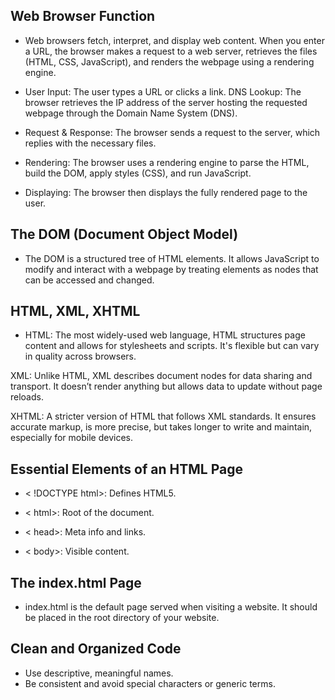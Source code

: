 ## Web Browser Function
- Web browsers fetch, interpret, and display web content. When you enter a URL, the browser makes a request to a web server, retrieves the files (HTML, CSS, JavaScript), and renders the webpage using a rendering engine.
  
- User Input: The user types a URL or clicks a link.
DNS Lookup: The browser retrieves the IP address of the server hosting the requested webpage through the Domain Name System (DNS).

- Request & Response: The browser sends a request to the server, which replies with the necessary files.

- Rendering: The browser uses a rendering engine to parse the HTML, build the DOM, apply styles (CSS), and run JavaScript.

- Displaying: The browser then displays the fully rendered page to the user.

## The DOM (Document Object Model)
- The DOM is a structured tree of HTML elements. It allows JavaScript to modify and interact with a webpage by treating elements as nodes that can be accessed and changed.
  
## HTML, XML, XHTML
- HTML: The most widely-used web language, HTML structures page content and allows for stylesheets and scripts. It's flexible but can vary in quality across browsers.
  
XML: Unlike HTML, XML describes document nodes for data sharing and transport. It doesn’t render anything but allows data to update without page reloads.

XHTML: A stricter version of HTML that follows XML standards. It ensures accurate markup, is more precise, but takes longer to write and maintain, especially for mobile devices.

## Essential Elements of an HTML Page
- < !DOCTYPE html>: Defines HTML5.
  
- < html>: Root of the document.

- < head>: Meta info and links.

- < body>: Visible content.

## The index.html Page
- index.html is the default page served when visiting a website. It should be placed in the root directory of your website.

## Clean and Organized Code
- Use descriptive, meaningful names.
- Be consistent and avoid special characters or generic terms.

